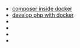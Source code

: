 - [composer inside docker](https://stackoverflow.com/questions/51443557/how-to-install-php-composer-inside-a-docker-container)
- [develop php with docker](https://www.sitepoint.com/docker-php-development-environment/)
- []()
- []()
- []()
- []()